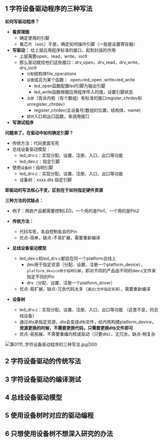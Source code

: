 ## 1 字符设备驱动程序的三种写法

**如何写驱动程序？**
- **看原理图**
	- 确定使用的引脚
	- 看芯片（soc）手册，确定如何操作引脚（一般是设置寄存器）
- **写驱动：** 给上层应用程序标准的接口，起到封装的作用
	- 上层需要open，read，write，ioctl
	- 那么驱动就给他们这些接口：drv_open，drv_read，drv_write，drv_ioctl
		- `分配`结构体file_operations
		- `设置`成员为某个函数： .open=led_open .write=led_write
			- led_open函数配置led引脚为输出引脚
			- led_write函数根据应用程序传入的值，设置引脚状态
		- `注册`（告诉内核（有个数组）有标准的接口register_chrdev和unregister_chrdev）
			- register_chrdev(主设备号/数组的位置，结构体，name)
		- `提供`入口和出口函数，来调用接口
- **写测试程序**

**问题来了，在驱动中如何确定引脚？**
- 传统方法：代码里面写死
- 总线设备驱动模型：
	- led_drv.c：实现分配、设置、注册、入口、出口等功能
	- led_dev.c：指定引脚
- 使用`设备树`！指明引脚
	- led_drv.c：实现分配、设置、注册、入口、出口等功能
	- 设备树：xxxx.dts 指定引脚

**即驱动的写法核心不变，区别在于如何指定硬件资源**

**三种方法的优缺点：**
- 例子：两款产品都需要控制LED，一个用的是Pin1，一个用的是Pin2

- **传统方法：**
	- 代码写死，各自控制各自的Pin
	- 优点-简单，缺点-不易扩展，需要重新编译

- **总线设备驱动模型**
	- led_dev.c和led_drv.c都挂在同一个platform总线上
		- dev用于指定资源（分配、设置、注册一个platform_device），`platform_device用于指明引脚`，即对不同的产品由不同的dev.c文件来指定不同的Pin
		- drv（分配、设置、注册一个platform_driver）
	- 优点-易扩展，缺点-冗余代码太多（`通过c文件指定资源`），需要重新编译

- **设备树**
	- led_drv.c：实现分配、设置、注册、入口、出口等功能 （这里不变，同总线设备）
	- 通过dts来指定资源，dts会变成dtb文件，给内核构建platform_device，**资源更换的时候，不需要更换代码，只需要更换dtb文件即可**
	- 优点-易拓展、不需要重编内核或驱动（只要dts）、无冗余，缺点-稍复杂

![第01节_字符设备驱动程序的三种写法.jpg|500](https://my-obsidian-image.oss-cn-guangzhou.aliyuncs.com/2025/05/ecedb27ba24667b7cdc5348f89348032.jpg)

## 2 字符设备驱动的传统写法

 
## 3 字符设备驱动的编译测试

## 4 总线设备驱动模型

## 5 使用设备树时对应的驱动编程

## 6 只想使用设备树不想深入研究的办法